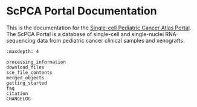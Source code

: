 # ScPCA Portal Documentation

This is the documentation for the [Single-cell Pediatric Cancer Atlas Portal](https://scpca.alexslemonade.org).
The ScPCA Portal is a database of single-cell and single-nuclei RNA-sequencing data from pediatric cancer clinical samples and xenografts.

```{toctree}
:maxdepth: 4

processing_information
download_files
sce_file_contents
merged_objects
getting_started
faq
citation
CHANGELOG
```
